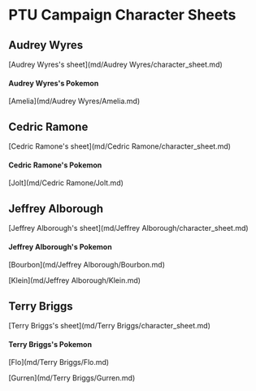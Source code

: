 <!--
Expects an object of this form:
{
    characters: [
        {
            name: "CharName",
            pokemon: [
                "pokename",
                "poke2 name"
            ]
        },
        ...
    ]
}
-->
# PTU Campaign Character Sheets


## Audrey Wyres
[Audrey Wyres's sheet](md/Audrey Wyres/character_sheet.md)

#### Audrey Wyres's Pokemon

[Amelia](md/Audrey Wyres/Amelia.md)


## Cedric Ramone
[Cedric Ramone's sheet](md/Cedric Ramone/character_sheet.md)

#### Cedric Ramone's Pokemon

[Jolt](md/Cedric Ramone/Jolt.md)


## Jeffrey Alborough
[Jeffrey Alborough's sheet](md/Jeffrey Alborough/character_sheet.md)

#### Jeffrey Alborough's Pokemon

[Bourbon](md/Jeffrey Alborough/Bourbon.md)

[Klein](md/Jeffrey Alborough/Klein.md)


## Terry Briggs
[Terry Briggs's sheet](md/Terry Briggs/character_sheet.md)

#### Terry Briggs's Pokemon

[Flo](md/Terry Briggs/Flo.md)

[Gurren](md/Terry Briggs/Gurren.md)

